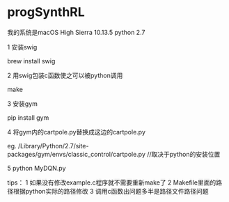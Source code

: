 # progSynthRL
我的系统是macOS High Sierra 10.13.5
python 2.7

1 安装swig
  
  brew install swig
 
2 用swig包装c函数使之可以被python调用 
  
  make

3 安装gym
  
  pip install gym
  
4 将gym内的cartpole.py替换成这边的cartpole.py
  
  eg. /Library/Python/2.7/site-packages/gym/envs/classic_control/cartpole.py  //取决于python的安装位置
  
5 python MyDQN.py

tips： 1 如果没有修改example.c程序就不需要重新make了
       2 Makefile里面的路径根据python实际的路径修改
       3 调用c函数出问题多半是路径文件路径问题 
       
       
